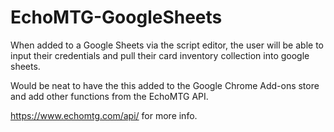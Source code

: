 # EchoMTG-GoogleSheets
When added to a Google Sheets via the script editor, the user will be able to input their credentials and pull their card inventory collection into google sheets.

Would be neat to have the this added to the Google Chrome Add-ons store and add other functions from the EchoMTG API.

https://www.echomtg.com/api/ for more info.
